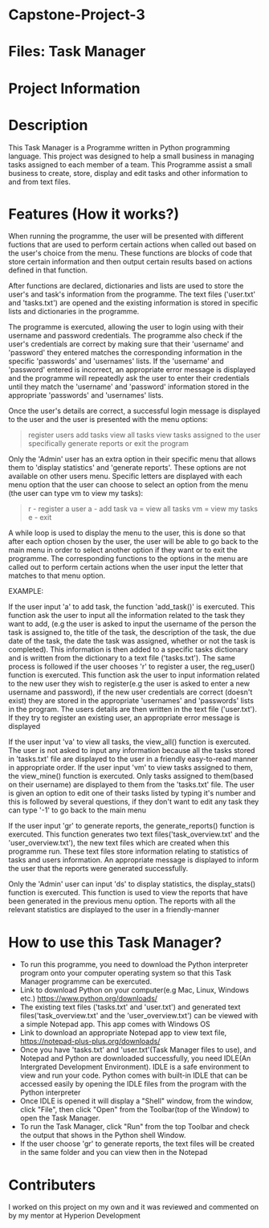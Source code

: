 
# Capstone-Project-3
# Files: Task Manager
# Project Information
# Description

This Task Manager is a Programme written in Python programming language. This project was designed to help a small business in managing tasks assigned to each member of a team.
This Programme assist a small business to create, store, display and edit tasks and other information to and from text files.

# Features (How it works?)

When running the programme, the user will be presented with different fuctions that are used to perform certain actions when called out based on the user's choice from the menu. These functions are blocks of code that store certain information and then output certain results based on actions defined in that function.

After functions are declared, dictionaries and lists are used to store the user's and task's information from the programme. The text files ('user.txt' and 'tasks.txt') are opened and the existing information is stored in specific lists and dictionaries in the programme.

The programme is exercuted, allowing the user to login using with their username and password credentials. The programme also check if the user's credentials are correct by making sure that their 'username' and 'password' they entered matches the corresponding information in the specific 'passwords' and 'usernames' lists. If the 'username' and 'password' entered is incorrect, an appropriate error message is displayed and the programme will repeatedly ask the user to enter their credentials until they match the 'username' and 'password' information stored in the appropriate 'passwords' and 'usernames' lists.

Once the user's details are correct, a successful login message is displayed to the user and the user is presented with the menu options:
 > register users
 > add tasks
 > view all tasks
 > view tasks assigned to the user specifically
 > generate reports
 > or exit the program

Only the 'Admin' user has an extra option in their specific menu that allows them to 'display statistics' and 'generate reports'. These options are not available on other users menu. Specific letters are displayed with each menu option that the user can choose to select an option from the menu (the user can type vm to view my tasks):

> r - register a user
> a - add task
> va = view all tasks
> vm = view my tasks
> e - exit

A while loop is used to display the menu to the user, this is done so that after each option chosen by the user, the user will be able to go back to the main menu in order to select another option if they want or to exit the programme. The corresponding functions to the options in the menu are called out to perform certain actions when the user input the letter that matches to that menu option. 

EXAMPLE:

If the user input 'a' to add task, the function 'add_task()' is exercuted. This function ask the user to input all the information related to the task they want to add, (e.g the user is asked to input the username of the person the task is assigned to, the title of the task, the description of the task, the due date of the task, the date the task was assigned, whether or not the task is completed). This information is then added to a specific tasks dictionary and is written from the dictionary to a text file ('tasks.txt'). The same process is followed if the user chooses 'r' to register a user, the reg_user() function is exercuted. This function ask the user to input information related to the new user they wish to register(e.g the user is asked to enter a new username and password), if the new user credentials are correct (doesn't exist) they are stored in the appropriate 'usernames' and 'passwords' lists in the program. The users details are then written in the text file ('user.txt'). If they try to register an existing user, an appropriate error message is displayed

If the user input 'va' to view all tasks, the view_all() function is exercuted. The user is not asked to input any information because all the tasks stored in 'tasks.txt' file are displayed to the user in a friendly easy-to-read manner in appropriate order. If the user input 'vm' to view tasks assigned to them, the view_mine() function is exercuted. Only tasks assigned to them(based on their username) are displayed to them from the 'tasks.txt' file. The user is given an option to edit one of their tasks listed by typing it's number and this is followed by several questions, if they don't want to edit any task they can type '-1' to go back to the main menu

If the user input 'gr' to generate reports, the generate_reports() function is exercuted. This function generates two text files('task_overview.txt' and the 'user_overview.txt'), the new text files which are created when this programme run. These text files store information relating to statistics of tasks and users information. An appropriate message is displayed to inform the user that the reports were generated successfully.

Only the 'Admin' user can input 'ds' to display statistics, the display_stats() function is exercuted. This function is used to view the reports that have been generated in the previous menu option. The reports with all the relevant statistics are displayed to the user in a friendly-manner 

# How to use this Task Manager? 

* To run this programme, you need to download the Python interpreter program onto your computer operating system so that this Task Manager programme can be exercuted.
* Link to download Python on your computer(e.g Mac, Linux, Windows etc.) https://www.python.org/downloads/
* The existing text files ('tasks.txt' and 'user.txt') and generated text files('task_overview.txt' and the 'user_overview.txt') can be viewed with a simple Notepad app. This     app comes with Windows OS
* Link to download an appropriate Notepad app to view text file, https://notepad-plus-plus.org/downloads/
* Once you have 'tasks.txt' and 'user.txt'(Task Manager files to use), and Notepad and Python are downloaded successfully, you need IDLE(An Intergrated Development Environment).   IDLE is a safe environment to view and run your code. Python comes with built-in IDLE that can be accessed easily by opening the IDLE files from the program with the Python     interpreter
* Once IDLE is opened it will display a "Shell" window, from the window, click "File", then click "Open" from the Toolbar(top of the Window) to open the Task Manager.
* To run the Task Manager, click "Run" from the top Toolbar and check the output that shows in the Python shell Window.
* If the user choose 'gr' to generate reports, the text files will be created in the same folder and you can view then in the Notepad

# Contributers

I worked on this project on my own and it was reviewed and commented on by my mentor at Hyperion Development
